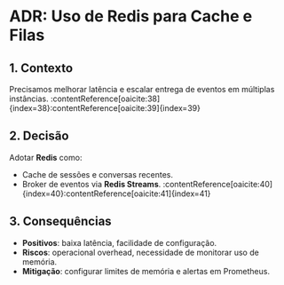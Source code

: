 # ADR: Uso de Redis para Cache e Filas

## 1. Contexto  
Precisamos melhorar latência e escalar entrega de eventos em múltiplas instâncias. :contentReference[oaicite:38]{index=38}:contentReference[oaicite:39]{index=39}

## 2. Decisão  
Adotar **Redis** como:
- Cache de sessões e conversas recentes.  
- Broker de eventos via **Redis Streams**. :contentReference[oaicite:40]{index=40}:contentReference[oaicite:41]{index=41}

## 3. Consequências  
- **Positivos**: baixa latência, facilidade de configuração.  
- **Riscos**: operacional overhead, necessidade de monitorar uso de memória.  
- **Mitigação**: configurar limites de memória e alertas em Prometheus.
